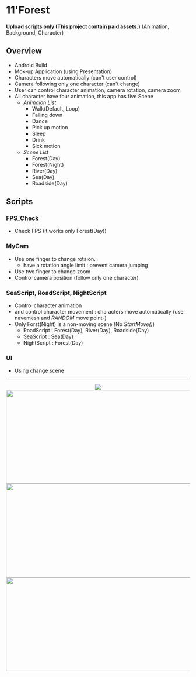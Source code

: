 # 11'Forest


**Upload scripts only (This project contain paid assets.)**
(Animation, Background, Character)

## Overview
+ Android Build
+ Mok-up Application (using Presentation)
+ Characters move automatically (can't user control)
+ Camera following only one character (can't change)
+ User can control character animation, camera rotation, camera zoom
+ All character have four animation, this app has five Scene
  + _Animaion List_
    + Walk(Default, Loop)
    + Falling down
    + Dance
    + Pick up motion
    + Sleep
    + Drink
    + Sick motion
  + _Scene List_
    + Forest(Day)
    + Forest(Night)
    + River(Day)
    + Sea(Day)
    + Roadside(Day)

## Scripts
### FPS_Check
+ Check FPS (it works only Forest(Day)) 


### MyCam
+ Use one finger to change rotaion.
  + have a rotation angle limit : prevent camera jumping
+ Use two finger to change zoom 
+ Control camera position (follow only one character)


### SeaScript, RoadScript, NightScript
+ Control character animation
+ and control character movement : characters move automatically (use navemesh and _RANDOM_ move point-)
+ Only Forst(Night) is a non-moving scene (No *StartMove()*)
  + RoadScript : Forest(Day), River(Day), Roadside(Day)
  + SeaScript : Sea(Day)
  + NightScript : Forest(Day)


### UI
+ Using change scene
---
<p align="center">
<img src="https://github.com/WooChan-Noh/11-forest/assets/103042258/afcf486c-e38c-4f32-8d41-3a8da373a723"
</p>
<img src="https://github.com/WooChan-Noh/11-forest/assets/103042258/d31599e7-ae2e-46bc-8535-bf4a2ff10721" width="512" height="256"/>
<img src="https://github.com/WooChan-Noh/11-forest/assets/103042258/6fb27c2d-b894-4eff-823c-7fbc27503ef3" width="512" height="256"/>
<img src= "https://github.com/WooChan-Noh/11-forest/assets/103042258/e7b227fc-4098-4cef-8841-fe46fb90515e" width="512" height="256"/>



